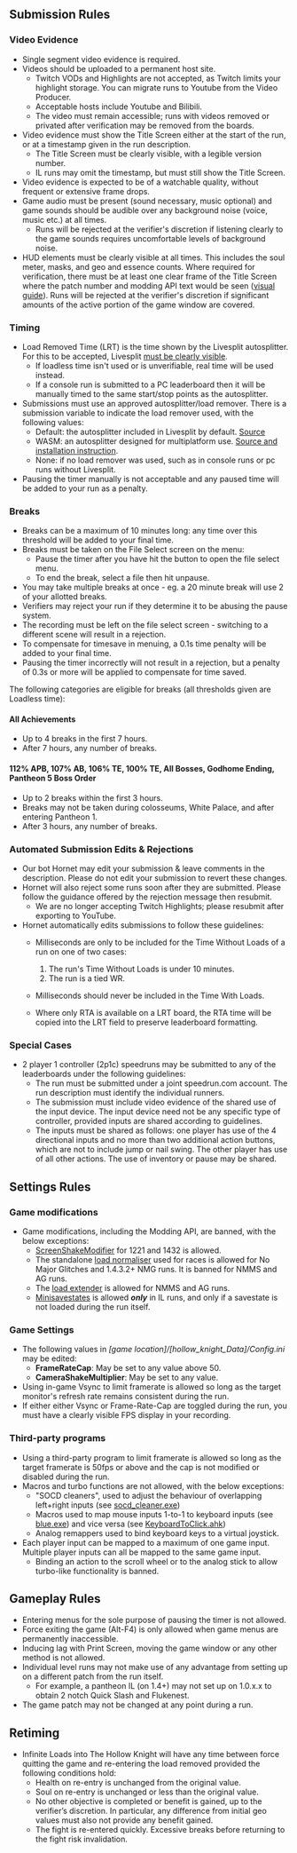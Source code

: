 ## Submission Rules

### Video Evidence

- Single segment video evidence is required.
- Videos should be uploaded to a permanent host site.
  - Twitch VODs and Highlights are not accepted, as Twitch limits your highlight storage. You can migrate runs to Youtube from the Video Producer.
  - Acceptable hosts include Youtube and Bilibili.
  - The video must remain accessible; runs with videos removed or privated after verification may be removed from the boards.
- Video evidence must show the Title Screen either at the start of the run, or at a timestamp given in the run description.
  - The Title Screen must be clearly visible, with a legible version number.
  - IL runs may omit the timestamp, but must still show the Title Screen.
- Video evidence is expected to be of a watchable quality, without frequent or extensive frame drops.
- Game audio must be present (sound necessary, music optional) and game sounds should be audible over any background noise (voice, music etc.) at all times.
  - Runs will be rejected at the verifier's discretion if listening clearly to the game sounds requires uncomfortable levels of background noise.
- HUD elements must be clearly visible at all times. This includes the soul meter, masks, and geo and essence counts. Where required for verification, there must be at least one clear frame of the Title Screen where the patch number and modding API text would be seen ([visual guide](https://github.com/hk-speedrunning/HK-Rules/blob/main/video-guidelines.md)). Runs will be rejected at the verifier's discretion if significant amounts of the active portion of the game window are covered.

### Timing

- Load Removed Time (LRT) is the time shown by the Livesplit autosplitter. For this to be accepted, Livesplit [must be clearly visible](https://github.com/hk-speedrunning/HK-Rules/blob/main/video-guidelines.md).
  - If loadless time isn't used or is unverifiable, real time will be used instead.
  - If a console run is submitted to a PC leaderboard then it will be manually timed to the same start/stop points as the autosplitter.
- Submissions must use an approved autosplitter/load remover. There is a submission variable to indicate the load remover used, with the following values:
  - Default: the autosplitter included in Livesplit by default. [Source](https://github.com/ShootMe/LiveSplit.HollowKnight)
  - WASM: an autosplitter designed for multiplatform use. [Source and installation instruction](https://github.com/AlexKnauth/hollowknight-autosplit-wasm).
  - None: if no load remover was used, such as in console runs or pc runs without Livesplit.
- Pausing the timer manually is not acceptable and any paused time will be added to your run as a penalty.

### Breaks

- Breaks can be a maximum of 10 minutes long: any time over this threshold will be added to your final time.
- Breaks must be taken on the File Select screen on the menu:
    - Pause the timer after you have hit the button to open the file select menu.
    - To end the break, select a file then hit unpause.
- You may take multiple breaks at once - eg. a 20 minute break will use 2 of your allotted breaks.
- Verifiers may reject your run if they determine it to be abusing the pause system.
- The recording must be left on the file select screen - switching to a different scene will result in a rejection.
- To compensate for timesave in menuing, a 0.1s time penalty will be added to your final time.
- Pausing the timer incorrectly will not result in a rejection, but a penalty of 0.3s or more will be applied to compensate for time saved.

The following categories are eligible for breaks (all thresholds given are Loadless time):

#### All Achievements

- Up to 4 breaks in the first 7 hours.
- After 7 hours, any number of breaks.

#### 112% APB, 107% AB, 106% TE, 100% TE, All Bosses, Godhome Ending, Pantheon 5 Boss Order

- Up to 2 breaks within the first 3 hours.
- Breaks may not be taken during colosseums, White Palace, and after entering Pantheon 1.
- After 3 hours, any number of breaks.

### Automated Submission Edits & Rejections
- Our bot Hornet may edit your submission & leave comments in the description. Please do not edit your submission to revert these changes.
- Hornet will also reject some runs soon after they are submitted. Please follow the guidance offered by the rejection message then resubmit.
  - We are no longer accepting Twitch Highlights; please resubmit after exporting to YouTube.
- Hornet automatically edits submissions to follow these guidelines:
  - Milliseconds are only to be included for the Time Without Loads of a run on one of two cases:
  
    1.  The run's Time Without Loads is under 10 minutes.
    2.  The run is a tied WR.
  
  - Milliseconds should never be included in the Time With Loads.
  - Where only RTA is available on a LRT board, the RTA time will be copied into the LRT field to preserve leaderboard formatting.

### Special Cases

- 2 player 1 controller (2p1c) speedruns may be submitted to any of the leaderboards under the following guidelines:
  - The run must be submitted under a joint speedrun.com account. The run description must identify the individual runners.
  - The submission must include video evidence of the shared use of the input device. The input device need not be any specific type of controller, provided inputs are shared according to guidelines.
  - The inputs must be shared as follows: one player has use of the 4 directional inputs and no more than two additional action buttons, which are not to include jump or nail swing. The other player has use of all other actions. The use of inventory or pause may be shared.

## Settings Rules

### Game modifications

- Game modifications, including the Modding API, are banned, with the below exceptions:
  - [ScreenShakeModifier](https://github.com/hk-speedrunning/HK-Resources/blob/main/README.md#screenshakemodifier) for 1221 and 1432 is allowed.
  - The standalone [load normaliser](https://github.com/hk-speedrunning/HK-Resources/blob/main/README.md#loadnormaliser) used for races is allowed for No Major Glitches and 1.4.3.2+ NMG runs. It is banned for NMMS and AG runs.
  - The [load extender](https://github.com/hk-speedrunning/HK-Resources/blob/main/README.md#loadextender) is allowed for NMMS and AG runs.
  - [Minisavestates](https://github.com/hk-speedrunning/HK-Resources/blob/main/README.md#minisavestates) is allowed **_only_** in IL runs, and only if a savestate is not loaded during the run itself.

### Game Settings

- The following values in _[game location]/[hollow_knight_Data]/Config.ini_ may be edited:
  - **FrameRateCap**: May be set to any value above 50.
  - **CameraShakeMultiplier**: May be set to any value.
- Using in-game Vsync to limit framerate is allowed so long as the target monitor's refresh rate remains consistent during the run.
- If either either Vsync or Frame-Rate-Cap are toggled during the run, you must have a clearly visible FPS display in your recording.

### Third-party programs

- Using a third-party program to limit framerate is allowed so long as the target framerate is 50fps or above and the cap is not modified or disabled during the run.
- Macros and turbo functions are not allowed, with the below exceptions:
  - "SOCD cleaners", used to adjust the behaviour of overlapping left+right inputs (see [socd_cleaner.exe](https://github.com/valignatev/socd/releases/download/0.0.8/socd_cleaner.exe))
  - Macros used to map mouse inputs 1-to-1 to keyboard inputs (see [blue.exe](https://github.com/hk-speedrunning/HK-Resources/raw/main/External%20Tools/Blue/blue.exe)) and vice versa (see [KeyboardToClick.ahk](https://github.com/hk-speedrunning/HK-Resources/raw/main/External%20Tools/KeyboardToClick/KeyboardToClick.ahk))
  - Analog remappers used to bind keyboard keys to a virtual joystick.
- Each player input can be mapped to a maximum of one game input. Multiple player inputs can all be mapped to the same game input.
  - Binding an action to the scroll wheel or to the analog stick to allow turbo-like functionality is banned.

## Gameplay Rules

- Entering menus for the sole purpose of pausing the timer is not allowed.
- Force exiting the game (Alt-F4) is only allowed when game menus are permanently inaccessible.
- Inducing lag with Print Screen, moving the game window or any other method is not allowed.
- Individual level runs may not make use of any advantage from setting up on a different patch from the run itself.
  - For example, a pantheon IL (on 1.4+) may not set up on 1.0.x.x to obtain 2 notch Quick Slash and Flukenest.
- The game patch may not be changed at any point during a run.

## Retiming

- Infinite Loads into The Hollow Knight will have any time between force quitting the game and re-entering the load removed provided the following conditions hold:
  - Health on re-entry is unchanged from the original value.
  - Soul on re-entry is unchanged or less than the original value.
  - No other objective is completed or benefit is gained, up to the verifier’s discretion. In particular, any difference from initial geo values must also not provide any benefit gained.
  - The fight is re-entered quickly. Excessive breaks before returning to the fight risk invalidation.
